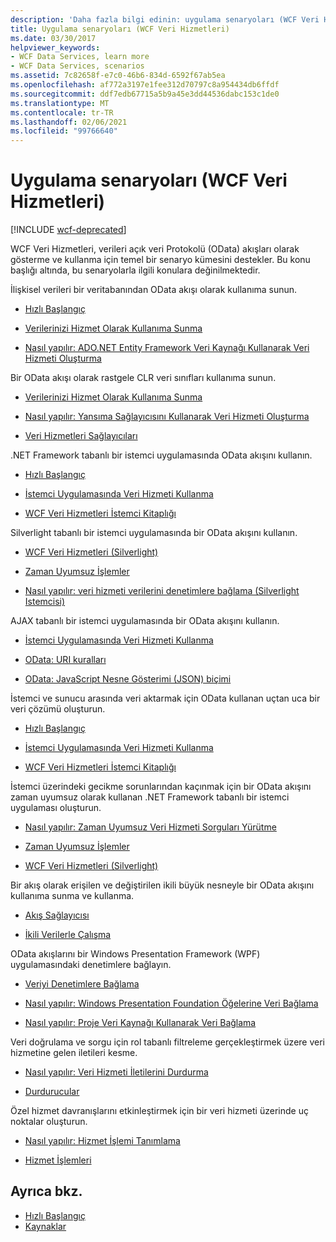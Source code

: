 ```yaml
---
description: 'Daha fazla bilgi edinin: uygulama senaryoları (WCF Veri Hizmetleri)'
title: Uygulama senaryoları (WCF Veri Hizmetleri)
ms.date: 03/30/2017
helpviewer_keywords:
- WCF Data Services, learn more
- WCF Data Services, scenarios
ms.assetid: 7c82658f-e7c0-46b6-834d-6592f67ab5ea
ms.openlocfilehash: af772a3197e1fee312d70797c8a954434db6ffdf
ms.sourcegitcommit: ddf7edb67715a5b9a45e3dd44536dabc153c1de0
ms.translationtype: MT
ms.contentlocale: tr-TR
ms.lasthandoff: 02/06/2021
ms.locfileid: "99766640"
---
```

# <a name="application-scenarios-wcf-data-services"></a>Uygulama senaryoları (WCF Veri Hizmetleri)

[!INCLUDE [wcf-deprecated](~/includes/wcf-deprecated.md)]

WCF Veri Hizmetleri, verileri açık veri Protokolü (OData) akışları olarak gösterme ve kullanma için temel bir senaryo kümesini destekler. Bu konu başlığı altında, bu senaryolarla ilgili konulara değinilmektedir.

İlişkisel verileri bir veritabanından OData akışı olarak kullanıma sunun.

- [Hızlı Başlangıç](quickstart-wcf-data-services.md)

- [Verilerinizi Hizmet Olarak Kullanıma Sunma](exposing-your-data-as-a-service-wcf-data-services.md)

- [Nasıl yapılır: ADO.NET Entity Framework Veri Kaynağı Kullanarak Veri Hizmeti Oluşturma](create-a-data-service-using-an-adonet-ef-data-wcf.md)

Bir OData akışı olarak rastgele CLR veri sınıfları kullanıma sunun.

- [Verilerinizi Hizmet Olarak Kullanıma Sunma](exposing-your-data-as-a-service-wcf-data-services.md)

- [Nasıl yapılır: Yansıma Sağlayıcısını Kullanarak Veri Hizmeti Oluşturma](create-a-data-service-using-rp-wcf-data-services.md)

- [Veri Hizmetleri Sağlayıcıları](data-services-providers-wcf-data-services.md)

.NET Framework tabanlı bir istemci uygulamasında OData akışını kullanın.

- [Hızlı Başlangıç](quickstart-wcf-data-services.md)

- [İstemci Uygulamasında Veri Hizmeti Kullanma](using-a-data-service-in-a-client-application-wcf-data-services.md)

- [WCF Veri Hizmetleri İstemci Kitaplığı](wcf-data-services-client-library.md)

Silverlight tabanlı bir istemci uygulamasında bir OData akışını kullanın.

- [WCF Veri Hizmetleri (Silverlight)](/previous-versions/windows/silverlight/dotnet-windows-silverlight/cc838234(v=vs.95))

- [Zaman Uyumsuz İşlemler](asynchronous-operations-wcf-data-services.md)

- [Nasıl yapılır: veri hizmeti verilerini denetimlere bağlama (Silverlight Istemcisi)](/previous-versions/dotnet/wcf-data-services/ee681614(v=vs.103))

AJAX tabanlı bir istemci uygulamasında bir OData akışını kullanın.

- [İstemci Uygulamasında Veri Hizmeti Kullanma](using-a-data-service-in-a-client-application-wcf-data-services.md)

- [OData: URI kuralları](https://www.odata.org/documentation/odata-version-2-0/uri-conventions/)

- [OData: JavaScript Nesne Gösterimi (JSON) biçimi](https://www.odata.org/developers/protocols/json-format/)

İstemci ve sunucu arasında veri aktarmak için OData kullanan uçtan uca bir veri çözümü oluşturun.

- [Hızlı Başlangıç](quickstart-wcf-data-services.md)

- [İstemci Uygulamasında Veri Hizmeti Kullanma](using-a-data-service-in-a-client-application-wcf-data-services.md)

- [WCF Veri Hizmetleri İstemci Kitaplığı](wcf-data-services-client-library.md)

İstemci üzerindeki gecikme sorunlarından kaçınmak için bir OData akışını zaman uyumsuz olarak kullanan .NET Framework tabanlı bir istemci uygulaması oluşturun.

- [Nasıl yapılır: Zaman Uyumsuz Veri Hizmeti Sorguları Yürütme](how-to-execute-asynchronous-data-service-queries-wcf-data-services.md)

- [Zaman Uyumsuz İşlemler](asynchronous-operations-wcf-data-services.md)

- [WCF Veri Hizmetleri (Silverlight)](/previous-versions/windows/silverlight/dotnet-windows-silverlight/cc838234(v=vs.95))

Bir akış olarak erişilen ve değiştirilen ikili büyük nesneyle bir OData akışını kullanıma sunma ve kullanma.

- [Akış Sağlayıcısı](streaming-provider-wcf-data-services.md)

- [İkili Verilerle Çalışma](working-with-binary-data-wcf-data-services.md)

OData akışlarını bir Windows Presentation Framework (WPF) uygulamasındaki denetimlere bağlayın.

- [Veriyi Denetimlere Bağlama](binding-data-to-controls-wcf-data-services.md)

- [Nasıl yapılır: Windows Presentation Foundation Öğelerine Veri Bağlama](bind-data-to-wpf-elements-wcf-data-services.md)

- [Nasıl yapılır: Proje Veri Kaynağı Kullanarak Veri Bağlama](how-to-bind-data-using-a-project-data-source-wcf-data-services.md)

Veri doğrulama ve sorgu için rol tabanlı filtreleme gerçekleştirmek üzere veri hizmetine gelen iletileri kesme.

- [Nasıl yapılır: Veri Hizmeti İletilerini Durdurma](how-to-intercept-data-service-messages-wcf-data-services.md)

- [Durdurucular](interceptors-wcf-data-services.md)

Özel hizmet davranışlarını etkinleştirmek için bir veri hizmeti üzerinde uç noktalar oluşturun.

- [Nasıl yapılır: Hizmet İşlemi Tanımlama](how-to-define-a-service-operation-wcf-data-services.md)

- [Hizmet İşlemleri](service-operations-wcf-data-services.md)

## <a name="see-also"></a>Ayrıca bkz.

- [Hızlı Başlangıç](quickstart-wcf-data-services.md)
- [Kaynaklar](wcf-data-services-resources.md)
